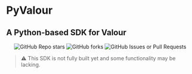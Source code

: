 # PyValour

## A Python-based SDK for Valour

<p align="center">
<img alt="GitHub Repo stars" src="https://img.shields.io/github/stars/aut-mn/PyValour?style=for-the-badge">
<img alt="GitHub forks" src="https://img.shields.io/github/forks/aut-mn/PyValour?style=for-the-badge">
<img alt="GitHub Issues or Pull Requests" src="https://img.shields.io/github/issues/aut-mn/PyValour?style=for-the-badge">
</p>

> ⚠️ This SDK is not fully built yet and some functionality may be lacking.